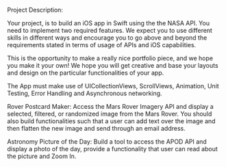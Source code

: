 Project Description:

Your project, is to build an iOS app in Swift using the the NASA API. 
You need to implement two required features. We expect you to use different skills in different ways and encourage you to go above and beyond the requirements stated in terms of usage of APIs and iOS capabilities. 

This is the opportunity to make a really nice portfolio piece, and we hope you make it your own!  We hope you will get creative and base your layouts and design on the particular functionalities of your app.

The App must make use of UICollectionViews, ScrollViews, Animation, Unit Testing, Error Handling and Asynchronous networking.


Rover Postcard Maker: Access the Mars Rover Imagery API and display a selected, filtered, or randomized image from the Mars Rover. You should also build functionalities such that a user can add text over the image and then flatten the new image and send through an email address.


Astronomy Picture of the Day: Build a tool to access the APOD API and display a photo of the day, provide a functionality that user can read about the picture and Zoom In.


